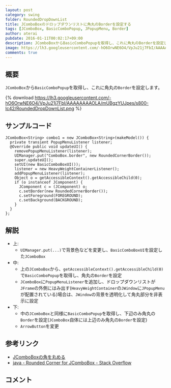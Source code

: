 ```yaml
---
layout: post
category: swing
folder: RoundedDropDownList
title: JComboBoxのドロップダウンリストに角丸のBorderを設定する
tags: [JComboBox, BasicComboPopup, JPopupMenu, Border]
author: aterai
pubdate: 2016-01-11T00:02:17+09:00
description: JComboBoxからBasicComboPopupを取得し、これに角丸のBorderを設定します。
image: https://lh3.googleusercontent.com/-hO6OrwNE6O4/VpJu21j7FbI/AAAAAAAAOLA/mUBgzYUJpes/s800-Ic42/RoundedDropDownList.png
comments: true
---
```

## 概要
`JComboBox`から`BasicComboPopup`を取得し、これに角丸の`Border`を設定します。

{% download https://lh3.googleusercontent.com/-hO6OrwNE6O4/VpJu21j7FbI/AAAAAAAAOLA/mUBgzYUJpes/s800-Ic42/RoundedDropDownList.png %}

## サンプルコード
<pre class="prettyprint"><code>JComboBox&lt;String&gt; combo1 = new JComboBox&lt;String&gt;(makeModel()) {
  private transient PopupMenuListener listener;
  @Override public void updateUI() {
    removePopupMenuListener(listener);
    UIManager.put("ComboBox.border", new RoundedCornerBorder());
    super.updateUI();
    setUI(new BasicComboBoxUI());
    listener = new HeavyWeightContainerListener();
    addPopupMenuListener(listener);
    Object o = getAccessibleContext().getAccessibleChild(0);
    if (o instanceof JComponent) {
      JComponent c = (JComponent) o;
      c.setBorder(new RoundedCornerBorder());
      c.setForeground(FOREGROUND);
      c.setBackground(BACKGROUND);
    }
  }
};
</code></pre>

## 解説
- 上:
    - `UIManager.put(...)`で背景色などを変更し、`BasicComboBoxUI`を設定した`JComboBox`
- 中:
    - 上の`JComboBox`から、`getAccessibleContext().getAccessibleChild(0)`で`BasicComboPopup`を取得し、角丸の`Border`を設定
    - `JComboBox`に`PopupMenuListener`を追加し、ドロップダウンリストが`JFrame`の外側にはみ出す(`HeavyWeightContainer`の`JWindow`に`JPopupMenu`が配置されている)場合は、`JWindow`の背景を透明化して角丸部分を非表示に設定
- 下:
    - 中の`JComboBox`と同様に`BasicComboPopup`を取得し、下辺のみ角丸の`Border`を設定(`JComboBox`自体には上辺のみ角丸の`Border`を設定)
    - `ArrowButton`を変更

<!-- dummy comment line for breaking list -->

## 参考リンク
- [JComboBoxの角を丸める](https://ateraimemo.com/Swing/RoundedComboBox.html)
- [java - Rounded Corner for JComboBox - Stack Overflow](https://stackoverflow.com/questions/34503780/rounded-corner-for-jcombobox/34534091#34534091)

<!-- dummy comment line for breaking list -->

## コメント
